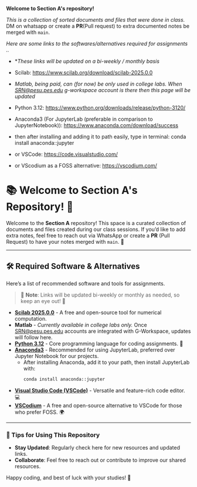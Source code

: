 **Welcome to Section A's repository!**

*This is a collection of sorted documents and files that were done in class.*
DM on whatsapp or create a **PR**(Pull request) to extra documented notes be merged with `main`.


*Here are some links to the softwares/alternatives required for assignments ..*
* \**These links will be updated on a bi-weekly / monthly basis*

- Scilab: https://www.scilab.org/download/scilab-2025.0.0
  
- *Matlab, being paid, can (for now) be only used in college labs. When SRN@pesu.pes.edu g-workspace account is there then this page will be updated*
  
- Python 3.12: https://www.python.org/downloads/release/python-3120/
- Anaconda3 (For JupyterLab (preferable in comparison to JupyterNotebook)): https://www.anaconda.com/download/success
- then after installing and adding it to path easily, type in terminal: conda install anaconda::jupyter
- or VSCode: https://code.visualstudio.com/
- or VScodium as a FOSS alternative: https://vscodium.com/

# 📚 Welcome to Section A's Repository! 🎉

Welcome to the **Section A** repository! This space is a curated collection of documents and files created during our class sessions. If you’d like to add extra notes, feel free to reach out via WhatsApp or create a **PR** (Pull Request) to have your notes merged with `main`. 🤝

---

## 🛠️ Required Software & Alternatives

Here’s a list of recommended software and tools for assignments.  
> 🔄 **Note**: Links will be updated bi-weekly or monthly as needed, so keep an eye out! 👀

- **[Scilab 2025.0.0](https://www.scilab.org/download/scilab-2025.0.0)** - A free and open-source tool for numerical computation.
- **Matlab** - *Currently available in college labs only.* Once SRN@pesu.pes.edu accounts are integrated with G-Workspace, updates will follow here.
- **[Python 3.12](https://www.python.org/downloads/release/python-3120/)** - Core programming language for coding assignments. 🐍
- **[Anaconda3](https://www.anaconda.com/download/success)** - Recommended for using JupyterLab, preferred over Jupyter Notebook for our projects.
  - After installing Anaconda, add it to your path, then install JupyterLab with:
    ```bash
    conda install anaconda::jupyter
    ```
- **[Visual Studio Code (VSCode)](https://code.visualstudio.com/)** - Versatile and feature-rich code editor. 💻
- **[VSCodium](https://vscodium.com/)** - A free and open-source alternative to VSCode for those who prefer FOSS. 🌍

---

### 🌟 Tips for Using This Repository

- **Stay Updated**: Regularly check here for new resources and updated links.
- **Collaborate**: Feel free to reach out or contribute to improve our shared resources.

Happy coding, and best of luck with your studies! 🚀
